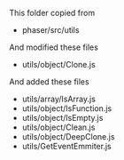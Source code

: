 This folder copied from

- phaser/src/utils

And modified these files

- utils/object/Clone.js

And added these files

- utils/array/IsArray.js
- utils/object/IsFunction.js
- utils/object/IsEmpty.js
- utils/object/Clean.js
- utils/object/DeepClone.js
- utils/GetEventEmmiter.js